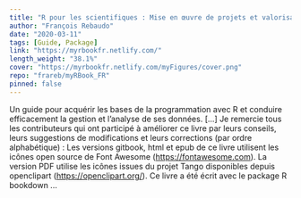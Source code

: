 ```yaml
---
title: "R pour les scientifiques : Mise en œuvre de projets et valorisation des résultats"
author: "François Rebaudo"
date: "2020-03-11"
tags: [Guide, Package]
link: "https://myrbookfr.netlify.com/"
length_weight: "38.1%"
cover: "https://myrbookfr.netlify.com/myFigures/cover.png"
repo: "frareb/myRBook_FR"
pinned: false
---
```


Un guide pour acquérir les bases de la programmation avec R et conduire efficacement la gestion et l’analyse de ses données. [...] Je remercie tous les contributeurs qui ont participé à améliorer ce livre par leurs conseils, leurs suggestions de modifications et leurs corrections (par ordre alphabétique) : Les versions gitbook, html et epub de ce livre utilisent les icônes open source de Font Awesome (https://fontawesome.com). La version PDF utilise les icônes issues du projet Tango disponibles depuis openclipart (https://openclipart.org/). Ce livre a été écrit avec le package R bookdown ...
